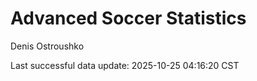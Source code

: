 # Advanced Soccer Statistics
Denis Ostroushko

<!-- gfm -->

Last successful data update: 2025-10-25 04:16:20 CST

